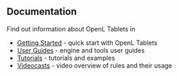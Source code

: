 Documentation
-------------

Find out information about OpenL Tablets in

*   [Getting Started](https://openl-tablets.org/documentation/getting-started) - quick start with OpenL Tablets
*   [User Guides](https://openl-tablets.org/documentation/user-guides) - engine and tools user guides
*   [Tutorials](https://openl-tablets.org/documentation/tutorials) - tutorials and examples
*   [Videocasts](https://openl-tablets.org/documentation/videos) - video overview of rules and their usage
